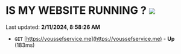 # IS MY WEBSITE RUNNING ? [![](https://img.shields.io/static/v1?label=Sponsor&message=%E2%9D%A4&logo=GitHub&color=%23fe8e86)](https://github.com/sponsors/<username>)

Last updated: **2/11/2024, 8:58:26 AM**

- `GET` [https://youssefservice.me](https://youssefservice.me) - **Up** (183ms)
